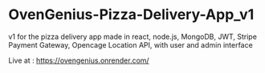 # OvenGenius-Pizza-Delivery-App_v1
v1 for the pizza delivery app made in react, node.js, MongoDB, JWT, Stripe Payment Gateway, Opencage Location API, with user and admin interface 

Live at : https://ovengenius.onrender.com/